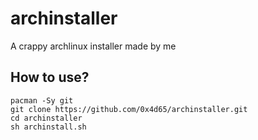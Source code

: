 # archinstaller
A crappy archlinux installer made by me
## How to use?
```
pacman -Sy git
git clone https://github.com/0x4d65/archinstaller.git
cd archinstaller
sh archinstall.sh
```
